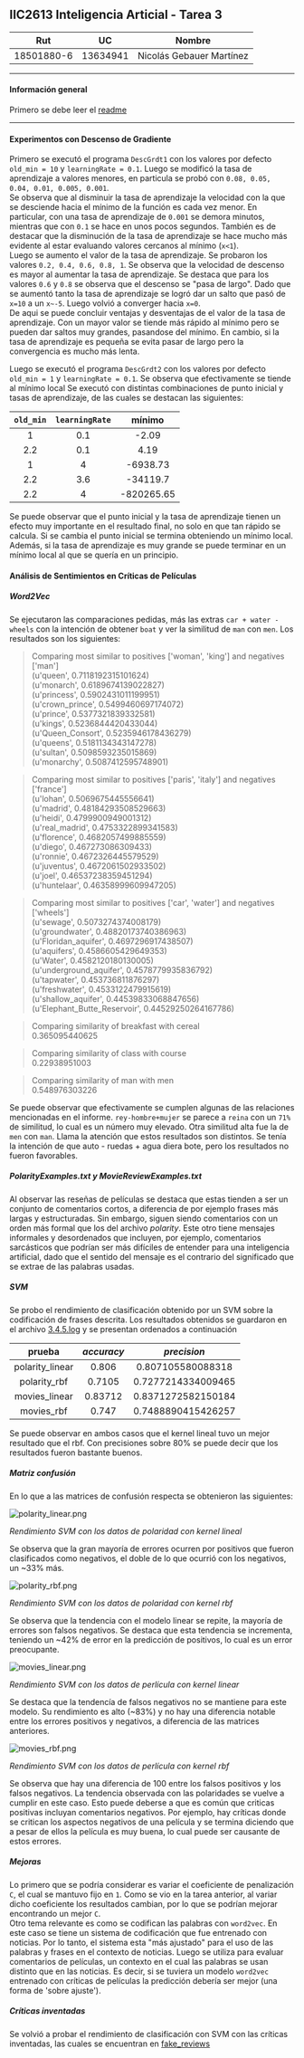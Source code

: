 ## IIC2613 Inteligencia Articial - Tarea 3

| Rut | UC | Nombre |
|:---:|:--:|:------:|
| 18501880-6 | 13634941 | Nicolás Gebauer Martínez

***

#### Información general

Primero se debe leer el [readme](readme.txt)

***

#### Experimentos con Descenso de Gradiente

Primero se executó el programa `DescGrdt1` con los valores por defecto `old_min = 10` y `learningRate = 0.1`. Luego se modificó la tasa de aprendizaje a valores menores, en particula se probó con `0.08, 0.05, 0.04, 0.01, 0.005, 0.001`.  
Se observa que al disminuir la tasa de aprendizaje la velocidad con la que se desciende hacia el mínimo de la función es cada vez menor. En particular, con una tasa de aprendizaje de `0.001` se demora minutos, mientras que con `0.1` se hace en unos pocos segundos. También es de destacar que la disminución de la tasa de aprendizaje se hace mucho más evidente al estar evaluando valores cercanos al mínimo (`x<1`).  
Luego se aumento el valor de la tasa de aprendizaje. Se probaron los valores `0.2, 0.4, 0.6, 0.8, 1`. Se observa que la velocidad de descenso es mayor al aumentar la tasa de aprendizaje. Se destaca que para los valores `0.6` y `0.8` se observa que el descenso se "pasa de largo". Dado que se aumentó tanto la tasa de aprendizaje se logró dar un salto que pasó de `x=10` a un `x~-5`. Luego volvió a converger hacia `x=0`.  
De aqui se puede concluir ventajas y desventajas de el valor de la tasa de aprendizaje. Con un mayor valor se tiende más rápido al mínimo pero se pueden dar saltos muy grandes, pasandose del mínimo. En cambio, si la tasa de aprendizaje es pequeña se evita pasar de largo pero la convergencia es mucho más lenta.

Luego se executó el programa `DescGrdt2` con los valores por defecto `old_min = 1` y `learningRate = 0.1`. Se observa que efectivamente se tiende al mínimo local
Se executó con distintas combinaciones de punto inicial y tasas de aprendizaje, de las cuales se destacan las siguientes:

|`old_min`|`learningRate`|mínimo|
|:-:|:-:|:-:|
|1|0.1|-2.09|
|2.2|0.1|4.19|
|1|4|-6938.73|
|2.2|3.6|-34119.7|
|2.2|4|-820265.65|

Se puede observar que el punto inicial y la tasa de aprendizaje tienen un efecto muy importante en el resultado final, no solo en que tan rápido se calcula. Si se cambia el punto inicial se termina obteniendo un mínimo local. Además, si la tasa de aprendizaje es muy grande se puede terminar en un mínimo local al que se quería en un principio.

#### Análisis de Sentimientos en Críticas de Películas

##### Word2Vec

Se ejecutaron las comparaciones pedidas, más las extras `car + water - wheels` con la intención de obtener `boat` y ver la similitud de `man` con `men`. Los resultados son los siguientes:

> Comparing most similar to positives ['woman', 'king'] and negatives ['man']  
(u'queen', 0.7118192315101624)  
(u'monarch', 0.6189674139022827)  
(u'princess', 0.5902431011199951)  
(u'crown_prince', 0.5499460697174072)  
(u'prince', 0.5377321839332581)  
(u'kings', 0.5236844420433044)  
(u'Queen_Consort', 0.5235946178436279)  
(u'queens', 0.5181134343147278)  
(u'sultan', 0.5098593235015869)  
(u'monarchy', 0.5087412595748901)  

> Comparing most similar to positives ['paris', 'italy'] and negatives ['france']  
(u'lohan', 0.5069675445556641)  
(u'madrid', 0.48184293508529663)  
(u'heidi', 0.4799900949001312)  
(u'real_madrid', 0.4753322899341583)  
(u'florence', 0.4682057499885559)  
(u'diego', 0.467273086309433)  
(u'ronnie', 0.4672326445579529)  
(u'juventus', 0.4672061502933502)  
(u'joel', 0.46537238359451294)  
(u'huntelaar', 0.46358999609947205)  

> Comparing most similar to positives ['car', 'water'] and negatives ['wheels']  
(u'sewage', 0.5073274374008179)  
(u'groundwater', 0.48820173740386963)  
(u'Floridan_aquifer', 0.4697296917438507)  
(u'aquifers', 0.4586605429649353)  
(u'Water', 0.4582120180130005)  
(u'underground_aquifer', 0.4578779935836792)  
(u'tapwater', 0.453736811876297)  
(u'freshwater', 0.4533122479915619)  
(u'shallow_aquifer', 0.44539833068847656)  
(u'Elephant_Butte_Reservoir', 0.44529250264167786)  

> Comparing similarity of breakfast with cereal  
0.365095440625  

> Comparing similarity of class with course  
0.22938951003  

> Comparing similarity of man with men  
0.548976303226  

Se puede observar que efectivamente se cumplen algunas de las relaciones mencionadas en el informe. `rey-hombre+mujer` se parece a `reina` con un `71%` de similitud, lo cual es un número muy elevado. Otra similitud alta fue la de `men` con `man`. Llama la atención que estos resultados son distintos. Se tenía la intención de que auto - ruedas + agua diera bote, pero los resultados no fueron favorables.

##### PolarityExamples.txt y MovieReviewExamples.txt

Al observar las reseñas de películas se destaca que estas tienden a ser un conjunto de comentarios cortos, a diferencia de por ejemplo frases más largas y estructuradas. Sin embargo, siguen siendo comentarios con un orden más formal que los del archivo _polarity_. Este otro tiene mensajes informales y desordenados que incluyen, por ejemplo, comentarios sarcásticos que podrían ser más difíciles de entender para una inteligencia artificial, dado que el sentido del mensaje es el contrario del significado que se extrae de las palabras usadas.

##### SVM

Se probo el rendimiento de clasificación obtenido por un SVM sobre la codificación de frases descrita. Los resultados obtenidos se guardaron en el archivo [3.4.5.log](./3.4.5.log) y se presentan ordenados a continuación

|prueba|_accuracy_|_precision_|
|:-:|:-:|:-:|
|polarity_linear|0.806|0.807105580088318|
|polarity_rbf|0.7105|0.7277214334009465|
|movies_linear|0.83712|0.8371272582150184|
|movies_rbf|0.747|0.7488890415426257|

Se puede observar en ambos casos que el kernel lineal tuvo un mejor resultado que el rbf. Con precisiones sobre 80% se puede decir que los resultados fueron bastante buenos.


##### Matriz confusión

En lo que a las matrices de confusión respecta se obtenieron las siguientes:

![polarity_linear.png](polarity_linear.png)

_Rendimiento SVM con los datos de polaridad con kernel lineal_

Se observa que la gran mayoría de errores ocurren por positivos que fueron clasificados como negativos, el doble de lo que ocurrió con los negativos, un ~33% más.

![polarity_rbf.png](polarity_rbf.png)

_Rendimiento SVM con los datos de polaridad con kernel rbf_

Se observa que la tendencia con el modelo linear se repite, la mayoría de errores son falsos negativos. Se destaca que esta tendencia se incrementa, teniendo un ~42% de error en la predicción de positivos, lo cual es un error preocupante.

![movies_linear.png](movies_linear.png)

_Rendimiento SVM con los datos de perlícula con kernel linear_

Se destaca que la tendencía de falsos negativos no se mantiene para este modelo. Su rendimiento es alto (~83%) y no hay una diferencia notable entre los errores positivos y negativos, a diferencia de las matrices anteriores.

![movies_rbf.png](movies_rbf.png)

_Rendimiento SVM con los datos de perlícula con kernel rbf_

Se observa que hay una diferencia de 100 entre los falsos positivos y los falsos negativos. La tendencia observada con las polaridades se vuelve a cumplir en este caso. Esto puede deberse a que es común que criticas positivas incluyan comentarios negativos. Por ejemplo, hay críticas donde se critican los aspectos negativos de una película y se termina diciendo que a pesar de ellos la película es muy buena, lo cual puede ser causante de estos errores.

##### Mejoras

Lo primero que se podría considerar es variar el coeficiente de penalización `C`, el cual se mantuvo fijo en `1`. Como se vio en la tarea anterior, al variar dicho coeficiente los resultados cambian, por lo que se podrían mejorar encontrando un mejor `C`.  
Otro tema relevante es como se codifican las palabras con `word2vec`. En este caso se tiene un sistema de codificación que fue entrenado con noticias. Por lo tanto, el sistema esta "más ajustado" para el uso de las palabras y frases en el contexto de noticias. Luego se utiliza para evaluar comentarios de películas, un contexto en el cual las palabras se usan distinto que en las noticias. Es decir, si se tuviera un modelo `word2vec` entrenado con críticas de películas la predicción debería ser mejor (una forma de 'sobre ajuste').

##### Críticas inventadas

Se volvió a probar el rendimiento de clasificación con SVM con las críticas inventadas, las cuales se encuentran en [fake_reviews](./fake_reviews)
